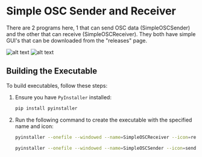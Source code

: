 # Simple OSC Sender and Receiver
There are 2 programs here, 1 that can send OSC data (SimpleOSCSender) and the other that can receive (SimpleOSCReceiver). They both have simple GUI's that can be downloaded from the "releases" page.

![alt text](image-2.png|width=100px)
![alt text](image-1.png|width=100px)

## Building the Executable

To build executables, follow these steps:

1. Ensure you have `PyInstaller` installed:
   ```sh
   pip install pyinstaller

2. Run the following command to create the executable with the specified name and icon:

   ```sh
   pyinstaller --onefile --windowed --name=SimpleOSCReceiver --icon=receiver.ico receiver.py

   pyinstaller --onefile --windowed --name=SimpleOSCSender --icon=sender.ico sender.py
